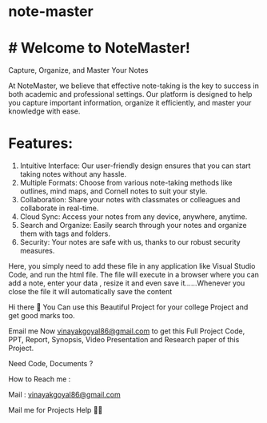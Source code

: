 # note-master
# # Welcome to NoteMaster!

Capture, Organize, and Master Your Notes

At NoteMaster, we believe that effective note-taking is the key to success in both academic and professional settings. Our platform is designed to help you capture important information, organize it efficiently, and master your knowledge with ease.

# Features:

1. Intuitive Interface: Our user-friendly design ensures that you can start taking notes without any hassle.
2. Multiple Formats: Choose from various note-taking methods like outlines, mind maps, and Cornell notes to suit your style.
3. Collaboration: Share your notes with classmates or colleagues and collaborate in real-time.
4. Cloud Sync: Access your notes from any device, anywhere, anytime.
5. Search and Organize: Easily search through your notes and organize them with tags and folders.
6. Security: Your notes are safe with us, thanks to our robust security measures.

Here, you simply need to add these file in any application like Visual Studio Code, and run the html file.
The file will execute in a browser where you can add a note, enter your data , resize it and even save it......Whenever you close the file it will automatically save the content 

Hi there 👋 You Can use this Beautiful Project for your college Project and get good marks too.

Email me Now vinayakgoyal86@gmail.com to get this Full Project Code, PPT, Report, Synopsis, Video Presentation and Research paper of this Project.

Need Code, Documents ? 

How to Reach me : 

Mail : vinayakgoyal86@gmail.com

Mail me for Projects Help 🙏🏻
